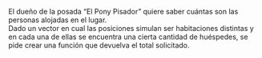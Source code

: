 <p>El dueño de la posada “El Pony Pisador” quiere saber cuántas son las personas alojadas en el lugar. <br/>Dado un vector en cual las posiciones simulan ser habitaciones distintas y en cada una de ellas se encuentra una cierta cantidad de huéspedes, se pide crear una función que devuelva el total solicitado.<br/></p>